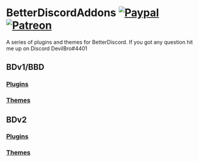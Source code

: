 # BetterDiscordAddons [![Paypal][paypal-badge]][paypal-link] [![Patreon][patreon-badge]][patreon-link]

[paypal-badge]: https://img.shields.io/badge/Paypal-Donate!#003087.svg?logo=paypal&style=flat
[paypal-link]: https://paypal.me/MircoWittrien
[patreon-badge]: https://img.shields.io/badge/Patreon-Support!#F96854.svg?logo=patreon&style=flat
[patreon-link]: https://patreon.com/MircoWittrien

A series of plugins and themes for BetterDiscord. If you got any question hit me up on Discord DevilBro#4401

## BDv1/BBD
### [Plugins](https://github.com/mwittrien/BetterDiscordAddons/tree/master/Plugins/)
### [Themes](https://github.com/mwittrien/BetterDiscordAddons/tree/master/Themes/)

## BDv2
### [Plugins](https://github.com/mwittrien/BetterDiscordAddons/tree/master/PluginsV2/)
### [Themes](https://github.com/mwittrien/BetterDiscordAddons/tree/master/ThemesV2/)
